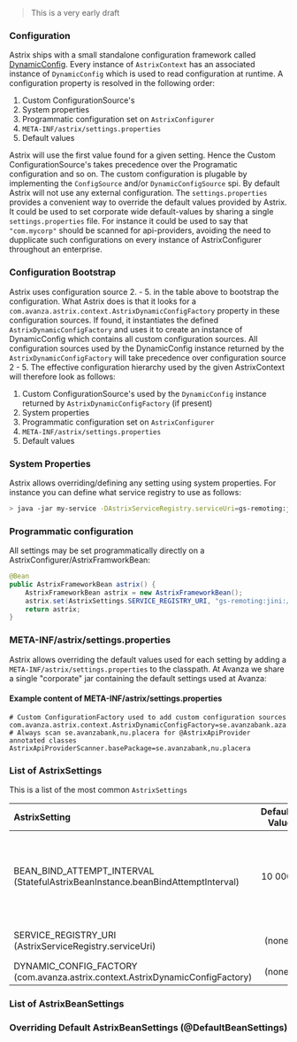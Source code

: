 > This is a very early draft

### Configuration
Astrix ships with a small standalone configuration framework called [DynamicConfig](https://github.com/AvanzaBank/astrix/tree/master/astrix-config). Every instance of `AstrixContext` has an associated instance of `DynamicConfig` which is used to read configuration at runtime. A configuration property is resolved in the following order:

1. Custom ConfigurationSource's
2. System properties
3. Programmatic configuration set on `AstrixConfigurer`
4. `META-INF/astrix/settings.properties`
5. Default values

Astrix will use the first value found for a given setting. Hence the Custom ConfigurationSource's takes precedence over the Programatic configuration and so on. The custom configuration is plugable by implementing the `ConfigSource` and/or `DynamicConfigSource` spi. By default Astrix will not use any external configuration. The `settings.properties` provides a convenient way to override the default values provided by Astrix. It could be used to set corporate wide default-values by sharing a single `settings.properties` file. For instance it could be used to say that `"com.mycorp"` should be scanned for api-providers, avoiding the need to dupplicate such configurations on every instance of AstrixConfigurer throughout an enterprise.


### Configuration Bootstrap
Astrix uses configuration source 2. - 5. in the table above to bootstrap the configuration. What Astrix does is that it looks for a  `com.avanza.astrix.context.AstrixDynamicConfigFactory` property in these configuration sources. If found, it instantiates the defined `AstrixDynamicConfigFactory` and uses it to create an instance of DynamicConfig which contains all custom configuration sources. All configuration sources used by the DynamicConfig instance returned by the `AstrixDynamicConfigFactory` will take precedence over configuration source 2 - 5. The effective configuration hierarchy used by the given AstrixContext will therefore look as follows:

1. Custom ConfigurationSource's used by the `DynamicConfig` instance returned by `AstrixDynamicConfigFactory` (if present) 
2. System properties
3. Programmatic configuration set on `AstrixConfigurer`
4. `META-INF/astrix/settings.properties`
5. Default values

### System Properties
Astrix allows overriding/defining any setting using system properties. For instance you can define what service registry to use as follows:

```bash
> java -jar my-service -DAstrixServiceRegistry.serviceUri=gs-remoting:jini://*/*/service-registry-space?groups=my-group
```


### Programmatic configuration
All settings may be set programmatically directly on a AstrixConfigurer/AstrixFramworkBean:

```java 
@Bean
public AstrixFrameworkBean astrix() {
	AstrixFrameworkBean astrix = new AstrixFrameworkBean();
	astrix.set(AstrixSettings.SERVICE_REGISTRY_URI, "gs-remoting:jini://*/*/service-registry-space?groups=my-group);
	return astrix;
}
```

### META-INF/astrix/settings.properties
Astrix allows overriding the default values used for each setting by adding a `META-INF/astrix/settings.properties` to the classpath. At Avanza we
share a single "corporate" jar containing the default settings used at Avanza:

#### Example content of META-INF/astrix/settings.properties 
```properties
# Custom ConfigurationFactory used to add custom configuration sources
com.avanza.astrix.context.AstrixDynamicConfigFactory=se.avanzabank.aza.astrix.integration.AvanzaAstrixDynamicConfigFactory
# Always scan se.avanzabank,nu.placera for @AstrixApiProvider annotated classes
AstrixApiProviderScanner.basePackage=se.avanzabank,nu.placera
```


### List of AstrixSettings
This is a list of the most common `AstrixSettings`

AstrixSetting  | Default Value | Description 
:------------------------------------------ | -------------:|:--------------
BEAN_BIND_ATTEMPT_INTERVAL (StatefulAstrixBeanInstance.beanBindAttemptInterval) | 10 000        | The intervall (in milliseconds) between consecutive bind attemps when a ServicBeanInstance is in UNBOUND state
SERVICE_REGISTRY_URI  (AstrixServiceRegistry.serviceUri)      | (none) | ServiceUri used to bind to the service-registry.
DYNAMIC_CONFIG_FACTORY (com.avanza.astrix.context.AstrixDynamicConfigFactory) | (none) | 


### List of AstrixBeanSettings

### Overriding Default AstrixBeanSettings (@DefaultBeanSettings)